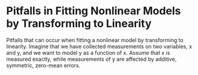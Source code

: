 # **Pitfalls in Fitting Nonlinear Models by Transforming to Linearity**

Pitfalls that can occur when fitting a nonlinear model by transforming to linearity. Imagine that we have collected measurements on two variables, x and y, and we want to model y as a function of x. Assume that x is measured exactly, while measurements of y are affected by additive, symmetric, zero-mean errors.

